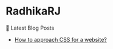 # RadhikaRJ
 📩 Latest Blog Posts
<!-- BLOG-POST-LIST:START -->
- [How to approach CSS for a website?](https://radhika-joshi.hashnode.dev/how-to-approach-css-for-a-website)
<!-- BLOG-POST-LIST:END -->
